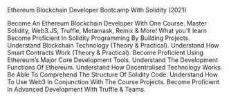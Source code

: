 Ethereum Blockchain Developer Bootcamp With Solidity (2021)

Become An Ethereum Blockchain Developer With One Course. Master Solidity, Web3.JS, Truffle, Metamask, Remix & More!
What you'll learn
Become Proficient In Solidity Programming By Building Projects.
Understand Blockchain Technology (Theory & Practical).
Understand How Smart Contracts Work (Theory & Practical).
Become Proficient Using Ethereum’s Major Core Development Tools.
Understand The Development Functions Of Ethereum.
Understand How Decentralised Technology Works.
Be Able To Comprehend The Structure Of Solidity Code.
Understand How To Use Web3 In Conjunction With The Course Projects.
Become Proficient In Advanced Development With Truffle & Teams.
